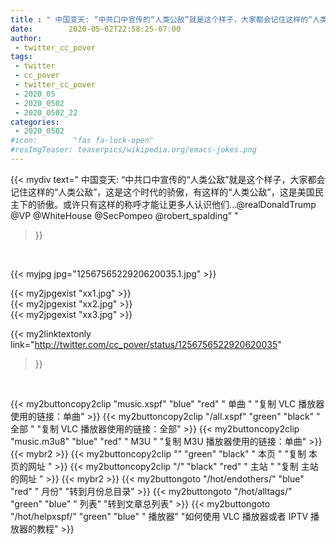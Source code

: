 ```yaml
---
title : " 中国变天: “中共口中宣传的“人类公敌”就是这个样子，大家都会记住这样的“人类公敌”，这是这个时代的骄傲，有这样的“人类公敌”，这是美国民主下的骄傲。或许只有这样的称呼才能让更多人认识他们...@realDonaldTrump @VP @WhiteHouse @SecPompeo @robert_spalding”  "
date:        2020-05-02T22:58:25-07:00
author:
 - twitter_cc_pover
tags:
 - twitter
 - cc_pover
 - twitter_cc_pover
 - 2020_05
 - 2020_0502
 - 2020_0502_22
categories:
 - 2020_0502
#icon:        "fas fa-lock-open"
#resImgTeaser: teaserpics/wikipedia.org/emacs-jokes.png
---
```


{{< mydiv text=" 中国变天: “中共口中宣传的“人类公敌”就是这个样子，大家都会记住这样的“人类公敌”，这是这个时代的骄傲，有这样的“人类公敌”，这是美国民主下的骄傲。或许只有这样的称呼才能让更多人认识他们...@realDonaldTrump @VP @WhiteHouse @SecPompeo @robert_spalding”  "
>}}
<br>


 {{< myjpg jpg="1256756522920620035.1.jpg" >}}<br> 

{{< my2jpgexist "xx1.jpg" >}}<br>
{{< my2jpgexist "xx2.jpg" >}}<br>
{{< my2jpgexist "xx3.jpg" >}}<br>


{{< my2linktextonly link="http://twitter.com/cc_pover/status/1256756522920620035"
>}}


<br>

{{< my2buttoncopy2clip "music.xspf"        "blue"   "red"    " 单曲 "  "复制 VLC 播放器使用的链接：单曲" >}} {{< my2buttoncopy2clip "/all.xspf"         "green"  "black"  " 全部 "  "复制 VLC 播放器使用的链接：全部" >}} {{< my2buttoncopy2clip "music.m3u8"        "blue"   "red"    " M3U  "    "复制 M3U 播放器使用的链接：单曲" >}} {{< mybr2 >}} {{< my2buttoncopy2clip ""                  "green"  "black"  " 本页 "    "复制 本页的网址 " >}} {{< my2buttoncopy2clip "/"                 "black"  "red"    " 主站 "    "复制 主站的网址 " >}} {{< mybr2 >}} {{< my2buttongoto      "/hot/endothers/"   "blue"   "red"    " 月份"   "转到月份总目录" >}} {{< my2buttongoto      "/hot/alltags/"     "green"  "blue"   " 列表"   "转到文章总列表" >}} {{< my2buttongoto      "/hot/helpxspf/"    "green"  "blue"   " 播放器" "如何使用 VLC 播放器或者 IPTV 播放器的教程" >}} 
